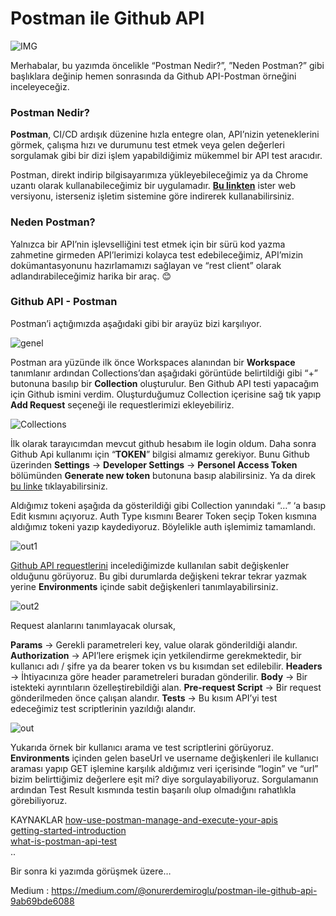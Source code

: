 # Postman ile Github API

![IMG](https://miro.medium.com/max/700/1*ToucMsu-Zq3G-DiwTG8JpQ.png)

Merhabalar, bu yazımda öncelikle “Postman Nedir?”, ”Neden Postman?” gibi başlıklara değinip hemen sonrasında da Github API-Postman örneğini inceleyeceğiz.

### Postman Nedir?
**Postman**, CI/CD ardışık düzenine hızla entegre olan, API’nizin yeteneklerini görmek, çalışma hızı ve durumunu test etmek veya gelen değerleri sorgulamak gibi bir dizi işlem yapabildiğimiz mükemmel bir API test aracıdır.

Postman, direkt indirip bilgisayarımıza yükleyebileceğimiz ya da Chrome uzantı olarak kullanabileceğimiz bir uygulamadır. **[Bu linkten](https://www.postman.com/downloads/)** ister web versiyonu, isterseniz işletim sistemine göre indirerek kullanabilirsiniz.

### Neden Postman?

Yalnızca bir API’nin işlevselliğini test etmek için bir sürü kod yazma zahmetine girmeden API’lerimizi kolayca test edebileceğimiz, API’mizin dokümantasyonunu hazırlamamızı sağlayan ve “rest client” olarak adlandırabileceğimiz harika bir araç. 😊

### Github API - Postman

Postman’i açtığımızda aşağıdaki gibi bir arayüz bizi karşılıyor.

![genel](https://user-images.githubusercontent.com/35347777/144523571-d7e3dbdb-2238-4a09-a24c-4ad4f50bc988.PNG)

Postman ara yüzünde ilk önce Workspaces alanından bir **Workspace** tanımlanır ardından Collections’dan aşağıdaki görüntüde belirtildiği gibi “+” butonuna basılıp bir **Collection** oluşturulur. Ben Github API testi yapacağım için Github ismini verdim. Oluşturduğumuz Collection içerisine sağ tık yapıp **Add Request** seçeneği ile requestlerimizi ekleyebiliriz.

![Collections](https://user-images.githubusercontent.com/35347777/144523641-66a46452-13a8-4fe0-a94f-dcca542ef92d.PNG)

İlk olarak tarayıcımdan mevcut github hesabım ile login oldum. Daha sonra Github Api kullanımı için “**TOKEN**” bilgisi almamız gerekiyor. Bunu Github üzerinden **Settings** → **Developer Settings** → **Personel Access Token** bölümünden **Generate new token** butonuna basıp alabilirsiniz. Ya da direk [bu linke](https://github.com/settings/tokens) tıklayabilirsiniz.

Aldığımız tokeni aşağıda da gösterildiği gibi Collection yanındaki “…” ‘a basıp Edit kısmını açıyoruz. Auth Type kısmını Bearer Token seçip Token kısmına aldığımız tokeni yazıp kaydediyoruz. Böylelikle auth işlemimiz tamamlandı.


![out1](https://user-images.githubusercontent.com/35347777/144523755-0f43f97d-d449-40bf-b9fa-8ad45d192ee9.gif)

[Github API requestlerini](https://docs.github.com/en/rest) incelediğimizde kullanılan sabit değişkenler olduğunu görüyoruz. Bu gibi durumlarda değişkeni tekrar tekrar yazmak yerine **Environments** içinde sabit değişkenleri tanımlayabilirsiniz.

![out2](https://user-images.githubusercontent.com/35347777/144523833-fc66db91-aadb-4e0e-badf-05ec58e3868b.gif)

Request alanlarını tanımlayacak olursak,

**Params** → Gerekli parametreleri key, value olarak gönderildiği alandır.
**Authorization** → API’lere erişmek için yetkilendirme gerekmektedir, bir kullanıcı adı / şifre ya da bearer token vs bu kısımdan set edilebilir.
**Headers** → İhtiyacınıza göre header parametreleri buradan gönderilir.
**Body** → Bir istekteki ayrıntıların özelleştirebildiği alan.
**Pre-request Script** → Bir request gönderilmeden önce çalışan alandır.
**Tests** → Bu kısım API’yi test edeceğimiz test scriptlerinin yazıldığı alandır.

![out](https://user-images.githubusercontent.com/35347777/144523903-19eee3c3-1649-4cfe-bb81-a51e0fd807f0.gif)

Yukarıda örnek bir kullanıcı arama ve test scriptlerini görüyoruz. **Environments** içinden gelen baseUrl ve username değişkenleri ile kullanıcı araması yapıp GET işlemine karşılık aldığımız veri içerisinde “login” ve “url” bizim belirttiğimiz değerlere eşit mi? diye sorgulayabiliyoruz.
Sorgulamanın ardından Test Result kısmında testin başarılı olup olmadığını rahatlıkla görebiliyoruz.

KAYNAKLAR
[how-use-postman-manage-and-execute-your-apis](https://www.blazemeter.com/blog/how-use-postman-manage-and-execute-your-apis)<br>
[getting-started-introduction](https://learning.postman.com/docs/getting-started/introduction/)<br>
[what-is-postman-api-test](https://www.encora.com/insights/what-is-postman-api-test)<br>
..

Bir sonra ki yazımda görüşmek üzere…


Medium : 
https://medium.com/@onurerdemiroglu/postman-ile-github-api-9ab69bde6088
